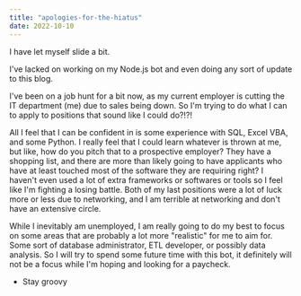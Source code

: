 ```yaml
---
title: "apologies-for-the-hiatus"
date: 2022-10-10
---
```


I have let myself slide a bit.

I've lacked on working on my Node.js bot and even doing any sort of update to this blog.

I've been on a job hunt for a bit now, as my current employer is cutting the IT department (me) due to sales being down.
So I'm trying to do what I can to apply to positions that sound like I could do?!?!

All I feel that I can be confident in is some experience with SQL, Excel VBA, and some Python.
I really feel that I could learn whatever is thrown at me, but like, how do you pitch that to a prospective employer?
They have a shopping list, and there are more than likely going to have applicants who have at least touched most of the software they are requiring right?
I haven't even used a lot of extra frameworks or softwares or tools so I feel like I'm fighting a losing battle.
Both of my last positions were a lot of luck more or less due to networking, and I am terrible at networking and don't have an extensive circle.

While I inevitably am unemployed, I am really going to do my best to focus on some areas that are probably a lot more "realistic" for me to aim for.
Some sort of database administrator, ETL developer, or possibly data analysis.
So I will try to spend some future time with this bot, it definitely will not be a focus while I'm hoping and looking for a paycheck.

- Stay groovy